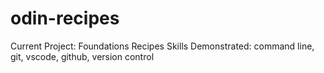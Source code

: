 # odin-recipes

Current Project: Foundations Recipes
Skills Demonstrated: command line, git, vscode, github, version control